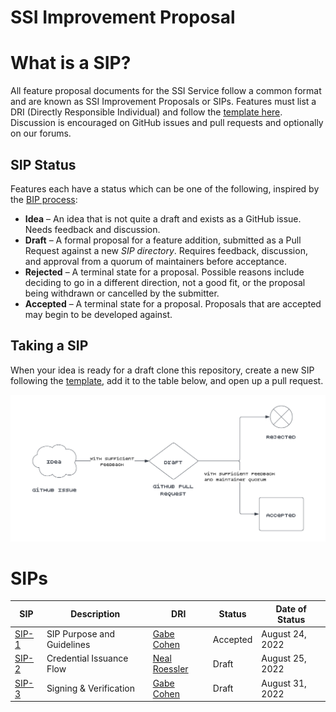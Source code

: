 # SSI Improvement Proposal

# What is a SIP?

All feature proposal documents for the SSI Service follow a common format and are known as SSI Improvement Proposals or
SIPs. Features must list a DRI (Directly Responsible Individual) and follow the [template here](sips/sip_template.md).
Discussion is encouraged on GitHub issues and pull requests and optionally on our forums.

## SIP Status

Features each have a status which can be one of the following, inspired by
the [BIP process](https://github.com/bitcoin/bips/blob/master/bip-0002.mediawiki):

- **Idea** – An idea that is not quite a draft and exists as a GitHub issue. Needs feedback and discussion.
- **Draft** – A formal proposal for a feature addition, submitted as a Pull Request against a new *SIP directory*.
  Requires feedback, discussion, and approval from a quorum of maintainers before acceptance.
- **Rejected** – A terminal state for a proposal. Possible reasons include deciding to go in a different direction,
  not a good fit, or the proposal being withdrawn or cancelled by the submitter.
- **Accepted** – A terminal state for a proposal. Proposals that are accepted may begin to be developed against.

## Taking a SIP

When your idea is ready for a draft clone this repository, create a new SIP following
the [template](sips/sip_template.md), add it to the table below, and open up a pull request.

![sip_flow](sip_flow.png)

# SIPs

| SIP                        | Description                | DRI                                            | Status   | Date of Status  |
|----------------------------|----------------------------|------------------------------------------------|----------|-----------------|
| [SIP-1](sips/sip1/sip1.md) | SIP Purpose and Guidelines | [Gabe Cohen](https://github.com/decentralgabe) | Accepted | August 24, 2022 |
| [SIP-2](sips/sip2/sip2.md) | Credential Issuance Flow   | [Neal Roessler](https://github.com/nitro-neal) | Draft    | August 25, 2022 |
| [SIP-3](sips/sip3/sip3.md) | Signing & Verification     | [Gabe Cohen](https://github.com/decentralgabe) | Draft    | August 31, 2022 |